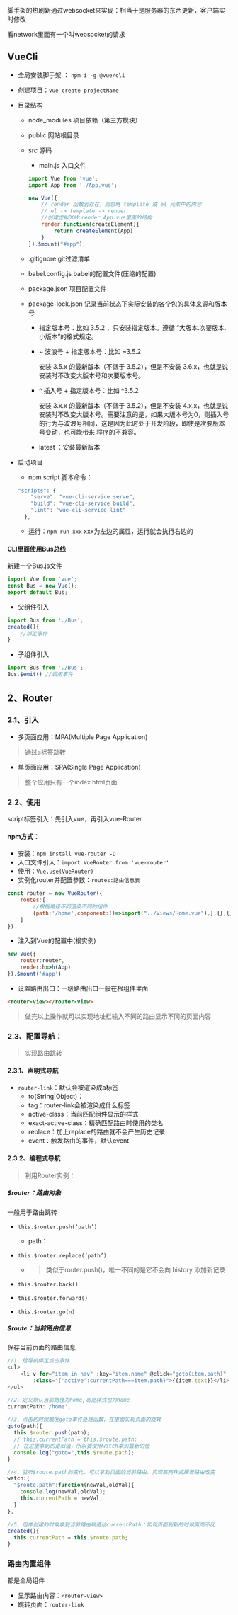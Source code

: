 脚手架的热刷新通过websocket来实现：相当于是服务器的东西更新，客户端实时修改

看network里面有一个叫websocket的请求

## VueCli

+ 全局安装脚手架 ： `npm i -g @vue/cli`

+ 创建项目：`vue create projectName`

+ 目录结构

  + node_modules        项目依赖（第三方模块）

  + public                        网站根目录

  + src                              源码

    + main.js                       入口文件

    ```js
    import Vue from 'vue';
    import App from './App.vue';
    
    new Vue({
        // render 函数若存在，则忽略 template 或 el 元素中的内容
        // el -> template -> render
        //创建虚拟DOM:render App.vue里面的结构
        render:function(createElement){
    		return createElement(App)
        }
    }).$mount("#app"); 
    ```

    

  + .gitignore                   git过滤清单

  + babel.config.js          babel的配置文件(压缩的配置)

  + package.json            项目配置文件

  + package-lock.json    记录当前状态下实际安装的各个包的具体来源和版本号 

    + 指定版本号：比如 3.5.2 ，只安装指定版本。遵循 “大版本.次要版本.小版本”的格式规定。

    + ~ 波浪号 + 指定版本号：比如 ~3.5.2 

      安装 3.5.x 的最新版本（不低于 3.5.2），但是不安装 3.6.x，也就是说安装时不改变大版本号和次要版本号。

    + ^ 插入号 + 指定版本号：比如 ^3.5.2 

      安装 3.x.x 的最新版本（不低于 3.5.2），但是不安装 4.x.x，也就是说安装时不改变大版本号。需要注意的是，如果大版本号为0，则插入号的行为与波浪号相同，这是因为此时处于开发阶段，即使是次要版本号变动，也可能带来 程序的不兼容。

    + latest ：安装最新版本

+ 启动项目

  + npm script  脚本命令：

  ```js
  "scripts": {
      "serve": "vue-cli-service serve",
      "build": "vue-cli-service build",
      "lint": "vue-cli-service lint"
    },
  ```

  + 运行：`npm run xxx`     xxx为左边的属性，运行就会执行右边的

#### CLI里面使用Bus总线

新建一个Bus.js文件

```js
import Vue from 'vue';
const Bus = new Vue();
export default Bus;
```

+ 父组件引入

```js
import Bus from './Bus';
created(){
    //绑定事件
}
```

+ 子组件引入

```js
import Bus from './Bus';
Bus.$emit() //调用事件
```

## 2、Router

### 2.1、引入

+ 多页面应用：MPA(Multiple Page Application)

> 通过a标签跳转

+ 单页面应用：SPA(Single Page Application)

> 整个应用只有一个index.html页面

### 2.2、使用

script标签引入：先引入vue，再引入vue-Router

#### npm方式：

+ 安装：`npm install vue-router -D` 
+ 入口文件引入：`import VueRouter from 'vue-router'`
+ 使用：`Vue.use(VueRouter)`
+ 实例化router并配置参数：`routes:路由信息表`

```js
const router = new VueRouter({
    routes:[
        //根据路径不同渲染不同的组件
        {path:'/home',component:()=>import("../views/Home.vue"),},{},{}
    ]
})
```

+ 注入到Vue的配置中(根实例)

```js
new Vue({
	router:router,
    render:h=>h(App)
}).$mount('#app')
```

+ 设置路由出口：一级路由出口一般在根组件里面

```html
<router-view></router-view>
```

> 做完以上操作就可以实现地址栏输入不同的路由显示不同的页面内容

### 2.3、配置导航：

> 实现路由跳转

#### 2.3.1、声明式导航

+ `router-link`：默认会被渲染成a标签
  + to(String|Object)：
  + tag：router-link会被渲染成什么标签
  + active-class：当前匹配组件显示的样式
  + exact-active-class：精确匹配路由时使用的类名
  + replace：加上replace的路由就不会产生历史记录
  + event：触发路由的事件，默认event

#### 2.3.2、编程式导航

> 利用Router实例：

##### $router：路由对象

一般用于路由跳转

+ `this.$router.push(‘path’)`
  + path：

+ `this.$router.replace(‘path’)`

  + > 类似于router.push()，唯一不同的是它不会向 history 添加新记录

+ `this.$router.back()`

+ `this.$router.forward()`

+ `this.$router.go(n)`

##### $route：当前路由信息

保存当前页面的路由信息

```js
//1、给导航绑定点击事件
<ul>
    <li v-for="item in nav" :key="item.name" @click="goto(item.path)"
        :class="{'active':currentPath===item.path}">{{item.text}}</li>
</ul>

//2、定义默认当前路径为home,高亮样式也为home
currentPath:'/home',
    
//3、点击的时候触发goto事件处理函数，在里面实现页面的跳转
goto(path){
  this.$router.push(path);
  // this.currentPath = this.$route.path;
  // 在这里拿到的是旧值，所以要使用watch拿到最新的值
  console.log("goto=",this.$route.path);
}

//4、监听$route.path的变化，可以拿到页面的当前路由，实现高亮样式跟着路由改变
watch:{
  "$route.path":function(newVal,oldVal){
    console.log(newVal,oldVal);
    this.currentPath = newVal;
  }
},
    
//5、组件创建的时候拿到当前路由赋值给currentPath：实现页面刷新的时候高亮不乱
created(){
  this.currentPath = this.$route.path;
}
```

### 路由内置组件

都是全局组件

+ 显示路由内容：`<router-view>`
+ 跳转页面：``router-link``